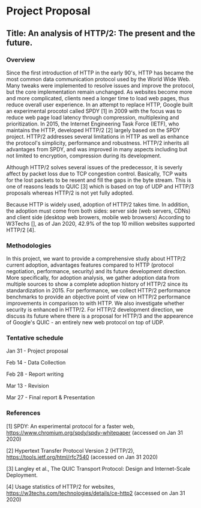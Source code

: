 # Project Proposal

## Title: An analysis of HTTP/2: The present and the future.

### Overview

Since the first introduction of HTTP in the early 90's, HTTP has became the most common data communication protocol used by the World Wide Web. Many tweaks were implemented to resolve issues and improve the protocol, but the core implementation remain unchanged. As websites become more and more complicated, clients need a longer time to load web pages, thus reduce overall user experience. In an attempt to replace HTTP, Google built an experimental procotol called SPDY [1] in 2009 with the focus was to reduce web page load latency through compression, multiplexing and prioritization. In 2015, the Internet Engineering Task Force (IETF), who maintains the HTTP, developed HTTP/2 [2] largely based on the SPDY project. HTTP/2 addresses several limitations in HTTP as well as enhance the protocol's simplicity, performance and robustness. HTTP/2 inherits all advantages from SPDY, and was improved in many aspects including but not limited to encryption, compression during its development. 

Although HTTP/2 solves several issues of the predecessor, it is severly affect by packet loss due to TCP congestion control. Basically, TCP waits for the lost packets to be resent and fill the gaps in the byte stream. This is one of reasons leads to QUIC [3] which is based on top of UDP and HTTP/3 proposals whereas HTTP/2 is not yet fully adopted.

Because HTTP is widely used, adoption of HTTP/2 takes time. In addition, the adoption must come from both sides: server side (web servers, CDNs) and client side (desktop web browers, mobile web browsers) According to W3Techs [], as of Jan 2020, 42.9% of the top 10 million websites supported HTTP/2 [4]. 

### Methodologies

In this project, we want to provide a comprehensive study about HTTP/2 current adoption, advantages features compared to HTTP (protocol negotiation, performance, security) and its future development direction. More specifically, for adoption analysis, we gather adoption data from multiple sources to show a complete adoption history of HTTP/2 since its standardization in 2015. For performance, we collect HTTP/2 performance benchmarks to provide an objective point of view on HTTP/2 performance improvements in comparison to with HTTP. We also investigate whether security is enhanced in HTTP/2. For HTTP/2 development direction, we discuss its future where there is a proposal for HTTP/3 and the appearence of Google's QUIC - an entirely new web protocol on top of UDP.

### Tentative schedule

Jan 31 - Project proposal

Feb 14 - Data Collection

Feb 28 - Report writing

Mar 13 - Revision

Mar 27 - Final report & Presentation


### References

[1] SPDY: An experimental protocol for a faster web, https://www.chromium.org/spdy/spdy-whitepaper (accessed on Jan 31 2020)

[2]  Hypertext Transfer Protocol Version 2 (HTTP/2), https://tools.ietf.org/html/rfc7540 (accessed on Jan 31 2020)

[3] Langley et al., The QUIC Transport Protocol: Design and Internet-Scale Deployment.

[4] Usage statistics of HTTP/2 for websites, https://w3techs.com/technologies/details/ce-http2 (accessed on Jan 31 2020)
